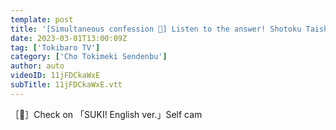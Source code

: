 ```yaml
---
template: post
title: '[Simultaneous confession 💌] Listen to the answer! Shotoku Taishi game 👂 epi.216'
date: 2023-03-01T13:00:09Z
tag: ['Tokibaro TV']
category: ['Cho Tokimeki Sendenbu']
author: auto 
videoID: 11jFDCkaWxE
subTitle: 11jFDCkaWxE.vtt
---
```

［🎥］Check on 「SUKI! English ver.」Self cam